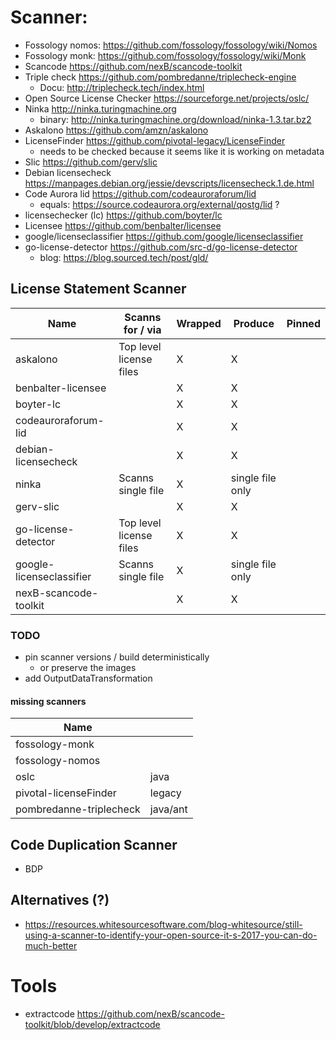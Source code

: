 # Scanner:
- Fossology nomos: https://github.com/fossology/fossology/wiki/Nomos
- Fossology monk: https://github.com/fossology/fossology/wiki/Monk
- Scancode https://github.com/nexB/scancode-toolkit
- Triple check https://github.com/pombredanne/triplecheck-engine 
  - Docu: http://triplecheck.tech/index.html
- Open Source License Checker https://sourceforge.net/projects/oslc/
- Ninka http://ninka.turingmachine.org
  - binary: http://ninka.turingmachine.org/download/ninka-1.3.tar.bz2
- Askalono https://github.com/amzn/askalono
- LicenseFinder https://github.com/pivotal-legacy/LicenseFinder
  - needs to be checked because it seems like it is working on metadata
- Slic https://github.com/gerv/slic
- Debian licensecheck https://manpages.debian.org/jessie/devscripts/licensecheck.1.de.html
- Code Aurora lid https://github.com/codeauroraforum/lid
  - equals: https://source.codeaurora.org/external/qostg/lid ?
- licensechecker (lc) https://github.com/boyter/lc
- Licensee https://github.com/benbalter/licensee
- google/licenseclassifier https://github.com/google/licenseclassifier
- go-license-detector https://github.com/src-d/go-license-detector
  - blog: https://blog.sourced.tech/post/gld/

## License Statement Scanner

| Name                     | Scanns for / via        | Wrapped | Produce          | Pinned |
|--------------------------|-------------------------|---------|------------------|--------|
| askalono                 | Top level license files | X       | X                |        |
| benbalter-licensee       |                         | X       | X                |        |
| boyter-lc                |                         | X       | X                |        |
| codeauroraforum-lid      |                         | X       | X                |        |
| debian-licensecheck      |                         | X       | X                |        |
| ninka                    | Scanns single file      | X       | single file only |        |
| gerv-slic                |                         | X       | X                |        |
| go-license-detector      | Top level license files | X       | X                |        |
| google-licenseclassifier | Scanns single file      | X       | single file only |        |
| nexB-scancode-toolkit    |                         | X       | X                |        |

### TODO
- pin scanner versions / build deterministically
  - or preserve the images
- add OutputDataTransformation
#### missing scanners
| Name                    |          |
|-------------------------|----------|
| fossology-monk          |          |
| fossology-nomos         |          |
| oslc                    | java     |
| pivotal-licenseFinder   | legacy   |
| pombredanne-triplecheck | java/ant |

## Code Duplication Scanner
- BDP

## Alternatives (?)
- https://resources.whitesourcesoftware.com/blog-whitesource/still-using-a-scanner-to-identify-your-open-source-it-s-2017-you-can-do-much-better

# Tools
- extractcode https://github.com/nexB/scancode-toolkit/blob/develop/extractcode
